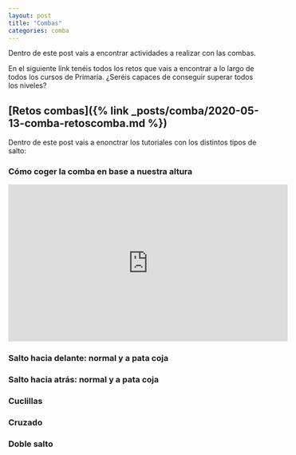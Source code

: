 ```yaml
---
layout: post
title: "Combas"
categories: comba
---
```


Dentro de este post vais a encontrar actividades a realizar con las combas. 

En el siguiente link tenéis todos los retos que vais a encontrar a lo largo de todos los cursos de Primaria. ¿Seréis capaces de conseguir superar todos los niveles?

## [Retos combas]({% link _posts/comba/2020-05-13-comba-retoscomba.md %})

Dentro de este post vais a enonctrar los tutoriales con los distintos tipos de salto:

### Cómo coger la comba en base a nuestra altura

<iframe width="560" height="315" src="https://www.youtube.com/embed/aySCtigo1W8" title="YouTube video player" frameborder="0" allow="accelerometer; autoplay; clipboard-write; encrypted-media; gyroscope; picture-in-picture" allowfullscreen></iframe>

### Salto hacia delante: normal y a pata coja

### Salto hacia atrás: normal y a pata coja

### Cuclillas

### Cruzado

### Doble salto

